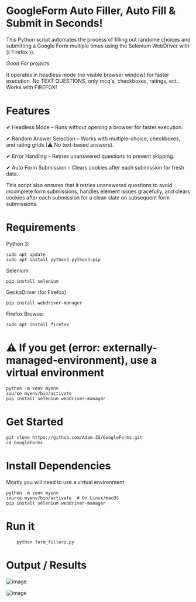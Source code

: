 # GoogleForm Auto Filler, Auto Fill & Submit in Seconds!

This Python script automates the process of filling out randome choices and submitting a Google Form multiple times using the Selenium WebDriver with (( Firefox )). 

*Good For projects.*

It operates in headless mode (no visible browser window) for faster execution. 
No TEXT QUESTIONS, only mcq's, checkboxes, ratings, ect..
Works with FIREFOX!

# Features
✔ Headless Mode – Runs without opening a browser for faster execution.

✔ Random Answer Selection – Works with multiple-choice, checkboxes, and rating grids (⚠ No text-based answers).

✔ Error Handling – Retries unanswered questions to prevent skipping.

✔ Auto Form Submission – Clears cookies after each submission for fresh data.



This script also ensures that it retries unanswered questions to avoid incomplete form submissions, handles element issues gracefully, and clears cookies after each submission for a clean slate on subsequent form submissions.

# Requirements


Python 3:

    sudo apt update
    sudo apt install python3 python3-pip

Selenium

    pip install selenium

GeckoDriver (for Firefox)
    
    pip install webdriver-manager

Firefox Browser

    sudo apt install firefox
# ⚠ If you get (error: externally-managed-environment), use a virtual environment

    python -m venv myenv  
    source myenv/bin/activate  
    pip install selenium webdriver-manager  


# Get Started
    git clone https://github.com/Adam-ZS/GoogleForms.git
    cd GoogleForms

    
# Install Dependencies

Mostly you will need to use a virtual environment

    python -m venv myenv
    source myenv/bin/activate  # On Linux/macOS
    pip install selenium webdriver-manager

# Run it
        python form_fillerz.py

        
# Output / Results
![image](https://github.com/user-attachments/assets/f852cf29-6d36-4b78-bf00-707e83cd5f11)

![image](https://github.com/user-attachments/assets/bbac95f2-fcf0-43b5-aaf3-acf8f51503ac)

